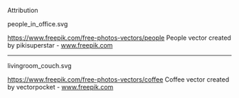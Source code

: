 Attribution

people_in_office.svg 

https://www.freepik.com/free-photos-vectors/people
People vector created by pikisuperstar - www.freepik.com


---
livingroom_couch.svg

https://www.freepik.com/free-photos-vectors/coffee
Coffee vector created by vectorpocket - www.freepik.com
